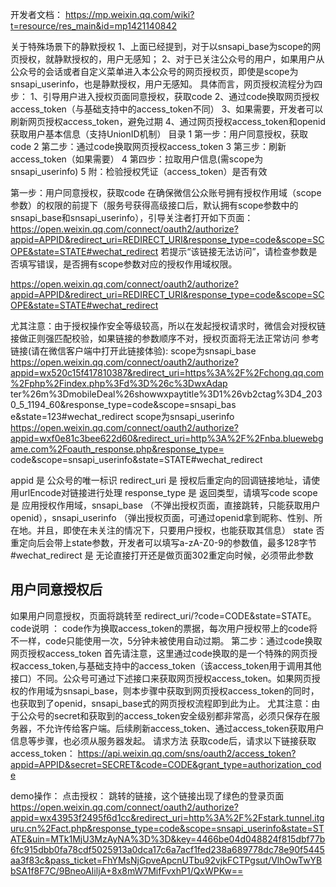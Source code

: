 开发者文档：
https://mp.weixin.qq.com/wiki?t=resource/res_main&id=mp1421140842

关于特殊场景下的静默授权
1、上面已经提到，对于以snsapi_base为scope的网页授权，就静默授权的，用户无感知； 
2、对于已关注公众号的用户，如果用户从公众号的会话或者自定义菜单进入本公众号的网页授权页，即使是scope为snsapi_userinfo，也是静默授权，用户无感知。 
具体而言，网页授权流程分为四步：
1、引导用户进入授权页面同意授权，获取code 
2、通过code换取网页授权access_token（与基础支持中的access_token不同） 
3、如果需要，开发者可以刷新网页授权access_token，避免过期 
4、通过网页授权access_token和openid获取用户基本信息（支持UnionID机制） 
目录
1 第一步：用户同意授权，获取code
2 第二步：通过code换取网页授权access_token
3 第三步：刷新access_token（如果需要）
4 第四步：拉取用户信息(需scope为 snsapi_userinfo)
5 附：检验授权凭证（access_token）是否有效


第一步：用户同意授权，获取code
在确保微信公众账号拥有授权作用域（scope参数）的权限的前提下（服务号获得高级接口后，默认拥有scope参数中的snsapi_base和snsapi_userinfo），引导关注者打开如下页面：
https://open.weixin.qq.com/connect/oauth2/authorize?appid=APPID&redirect_uri=REDIRECT_URI&response_type=code&scope=SCOPE&state=STATE#wechat_redirect 若提示“该链接无法访问”，请检查参数是否填写错误，是否拥有scope参数对应的授权作用域权限。 



https://open.weixin.qq.com/connect/oauth2/authorize?appid=APPID&redirect_uri=REDIRECT_URI&response_type=code&scope=SCOPE&state=STATE#wechat_redirect

尤其注意：由于授权操作安全等级较高，所以在发起授权请求时，微信会对授权链接做正则强匹配校验，如果链接的参数顺序不对，授权页面将无法正常访问
参考链接(请在微信客户端中打开此链接体验): 
scope为snsapi_base
https://open.weixin.qq.com/connect/oauth2/authorize?appid=wx520c15f417810387&redirect_uri=https%3A%2F%2Fchong.qq.com%2Fphp%2Findex.php%3Fd%3D%26c%3DwxAdap
ter%26m%3DmobileDeal%26showwxpaytitle%3D1%26vb2ctag%3D4_2030_5_1194_60&response_type=code&scope=snsapi_bas
e&state=123#wechat_redirect 
scope为snsapi_userinfo 
https://open.weixin.qq.com/connect/oauth2/authorize?appid=wxf0e81c3bee622d60&redirect_uri=http%3A%2F%2Fnba.bluewebgame.com%2Foauth_response.php&response_type=
code&scope=snsapi_userinfo&state=STATE#wechat_redirect 

appid	是	公众号的唯一标识
redirect_uri	是	授权后重定向的回调链接地址，请使用urlEncode对链接进行处理
response_type	是	返回类型，请填写code
scope	是	应用授权作用域，snsapi_base （不弹出授权页面，直接跳转，只能获取用户openid），snsapi_userinfo （弹出授权页面，可通过openid拿到昵称、性别、所在地。并且，即使在未关注的情况下，只要用户授权，也能获取其信息）
state	否	重定向后会带上state参数，开发者可以填写a-zA-Z0-9的参数值，最多128字节
#wechat_redirect	是	无论直接打开还是做页面302重定向时候，必须带此参数


## 用户同意授权后
如果用户同意授权，页面将跳转至 redirect_uri/?code=CODE&state=STATE。
code说明 ： code作为换取access_token的票据，每次用户授权带上的code将不一样，code只能使用一次，5分钟未被使用自动过期。 
第二步：通过code换取网页授权access_token
首先请注意，这里通过code换取的是一个特殊的网页授权access_token,与基础支持中的access_token（该access_token用于调用其他接口）不同。公众号可通过下述接口来获取网页授权access_token。如果网页授权的作用域为snsapi_base，则本步骤中获取到网页授权access_token的同时，也获取到了openid，snsapi_base式的网页授权流程即到此为止。
尤其注意：由于公众号的secret和获取到的access_token安全级别都非常高，必须只保存在服务器，不允许传给客户端。后续刷新access_token、通过access_token获取用户信息等步骤，也必须从服务器发起。
请求方法
获取code后，请求以下链接获取access_token：  https://api.weixin.qq.com/sns/oauth2/access_token?appid=APPID&secret=SECRET&code=CODE&grant_type=authorization_code 



demo操作：
点击授权：
跳转的链接，这个链接出现了绿色的登录页面
https://open.weixin.qq.com/connect/oauth2/authorize?appid=wx43953f2495f6d1cc&redirect_uri=http%3A%2F%2Fstark.tunnel.itguru.cn%2Fact.php&response_type=code&scope=snsapi_userinfo&state=STATE&uin=MTk1MjU3MzAyNA%3D%3D&key=4466be04d048824f815dbf77b6fc915dbb0fa78cdf5025913a0dca17c6a7acf1fed238a689778dc78e90f5445aa3f83c&pass_ticket=FhYMsNjGpveApcnUTbu92vjkFCTPgsut/VlhOwTwYBbSA1f8F7C/9BneoAIiljA+8x8mW7MifFvxhP1/QxWPKw==